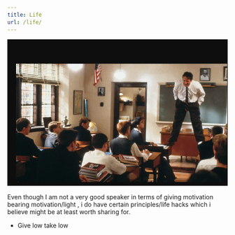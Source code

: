 ```yaml
---
title: Life 
url: /life/
---
```

![dps](/public/gallery/dps.png)

Even though I am not a very good speaker in terms of giving motivation bearing motivation/light , i do have certain principles/life hacks which i believe might be at least worth sharing for.
- Give low take low
